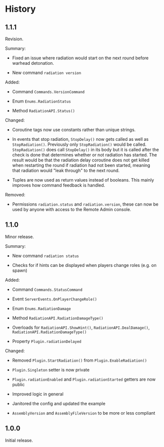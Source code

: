 # History

## 1.1.1

Revision.

Summary:

- Fixed an issue where radiation would start on the next round before warhead detonation.

- New command `radiation version`

Added:

- Command `Commands.VersionCommand`

- Enum `Enums.RadiationStatus`

- Method `RadiationAPI.Status()`

Changed:

- Coroutine tags now use constants rather than unique strings.

- In events that stop radiation, `StopDelay()` now gets called as well as
`StopRadiation()`. Previously only `StopRadiation()` would be called. `StopRadiation()`
does call `StopDelay()` in its body but it is called after the check is done
that determines whether or not radiation has started. The result would be that
the radiation delay coroutine does not get killed when restarting the round if
radiation had not been started, meaning that radiation would "leak through" to
the next round.

- Tuples are now used as return values instead of booleans. This mainly improves
how command feedback is handled.

Removed:

- Permissions `radiation.status` and `radiation.version`, these can now be used
by anyone with access to the Remote Admin console.

## 1.1.0

Minor release.

Summary:

- New command `radiation status`

- Checks for if hints can be displayed when players change roles (e.g. on spawn)

Added:

- Command `Commands.StatusCommand`

- Event `ServerEvents.OnPlayerChangeRole()`

- Enum `Enums.RadiationDamage`

- Method `RadiationAPI.RadiationDamageType()`

- Overloads for `RadiationAPI.ShowHint()`, `RadiationAPI.DealDamage()`, `RadiationAPI.RadiationDamageType()`

- Property `Plugin.radiationDelayed`

Changed:

- Removed `Plugin.StartRadiation()` from `Plugin.EnableRadiation()`

- `Plugin.Singleton` setter is now private

- `Plugin.radiationEnabled` and `Plugin.radiationStarted` getters are now public

- Improved logic in general

- Janitored the config and updated the example

- `AssemblyVersion` and `AssemblyFileVersion` to be more or less compliant

## 1.0.0

Initial release.